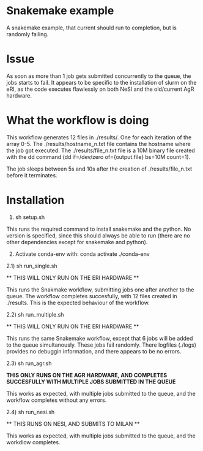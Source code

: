 # Snakemake example

A snakemake example, that current should run to completion, but is randomly failing.

# Issue

As soon as more than 1 job gets submitted concurrently to the queue, the jobs starts to fail. It appears to be specific to the installation of slurm on the eRI, as the code executes flawlessly on both NeSI and the old/current AgR hardware.


# What the workflow is doing 

This workflow generates 12 files in ./results/. One for each iteration of the array 0-5. The ./results/hostname_n.txt file contains the hostname where the job got executed. The ./results/file_n.txt file is a 10M binary file created with the dd command (dd if=/dev/zero of={output.file} bs=10M count=1).

The job sleeps between 5s and 10s after the creation of ./results/file_n.txt before it terminates.


# Installation

1) sh  setup.sh

This runs the required command to install snakemake and the python. No version is specified, since this should always be able to run (there are no other dependencies except for snakemake and python).


2) Activate conda-env with: conda activate ./conda-env 


2.1) sh run_single.sh

** THIS WILL ONLY RUN ON THE ERI HARDWARE **

This runs the Snakmake workflow, submitting jobs one after another to the queue. The workflow completes succesfully, with 12 files created in ./results. This is the expected behaviour of the workflow.

2.2) sh run_multiple.sh

** THIS WILL ONLY RUN ON THE ERI HARDWARE **

This runs the same Snakemake workflow, except that 6 jobs will be added to the queue simultanously. These jobs fail randomly. There logfiles (./logs) provides no debuggin information, and there appears to be no errors.


2.3) sh run_agr.sh

**THIS ONLY RUNS ON THE AGR HARDWARE, AND COMPLETES SUCCESFULLY WITH MULTIPLE JOBS SUBMITTED IN THE QUEUE**

This works as expected, with multiple jobs submitted to the queue, and the workflow completes without any errors.

2.4) sh run_nesi.sh

** THIS RUNS ON NESI, AND SUBMITS TO MILAN **
  
This works as expected, with multiple jobs submitted to the queue, and the workdlow completes.



